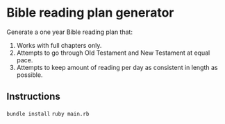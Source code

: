 # Bible reading plan generator

Generate a one year Bible reading plan that:
1. Works with full chapters only.
2. Attempts to go through Old Testament and New Testament at equal pace.
3. Attempts to keep amount of reading per day as consistent in length as possible.

## Instructions
`bundle install`
`ruby main.rb`
